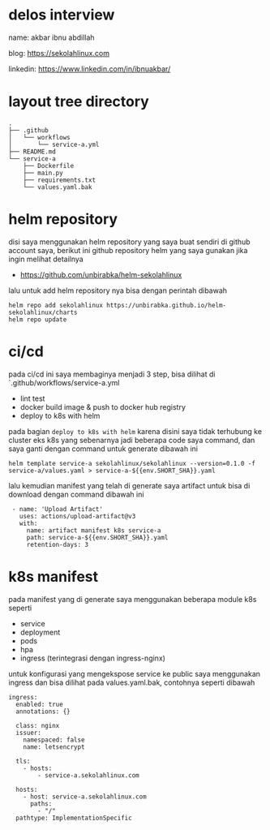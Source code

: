 # delos interview

name: akbar ibnu abdillah

blog: https://sekolahlinux.com

linkedin: https://www.linkedin.com/in/ibnuakbar/
#
# layout tree directory

```
.
├── .github
│   └── workflows
│       └── service-a.yml
├── README.md
└── service-a
    ├── Dockerfile
    ├── main.py
    ├── requirements.txt
    └── values.yaml.bak

```
#
# helm repository
disi saya menggunakan helm repository yang saya buat sendiri di github account saya, berikut ini github repository helm yang saya gunakan jika ingin melihat detailnya

- https://github.com/unbirabka/helm-sekolahlinux

lalu untuk add helm repository nya bisa dengan perintah dibawah
```
helm repo add sekolahlinux https://unbirabka.github.io/helm-sekolahlinux/charts
helm repo update
```

#
# ci/cd

pada ci/cd ini saya membaginya menjadi 3 step, bisa dilihat di `.github/workflows/service-a.yml

- lint test
- docker build image & push to docker hub registry
- deploy to k8s with helm


pada bagian `deploy to k8s with helm` karena disini saya tidak terhubung ke cluster eks k8s yang sebenarnya jadi beberapa code saya command, dan saya ganti dengan command untuk generate dibawah ini

```
helm template service-a sekolahlinux/sekolahlinux --version=0.1.0 -f service-a/values.yaml > service-a-${{env.SHORT_SHA}}.yaml
```

lalu kemudian manifest yang telah di generate saya artifact untuk bisa di download dengan command dibawah ini

```
 - name: 'Upload Artifact'
   uses: actions/upload-artifact@v3
   with:
     name: artifact manifest k8s service-a
     path: service-a-${{env.SHORT_SHA}}.yaml
     retention-days: 3
```
#
# k8s manifest

pada manifest yang di generate saya menggunakan beberapa module k8s seperti

- service
- deployment
- pods
- hpa
- ingress (terintegrasi dengan ingress-nginx)

untuk konfigurasi yang mengekspose service ke public saya menggunakan ingress dan bisa dilihat pada values.yaml.bak, contohnya seperti dibawah

```
ingress: 
  enabled: true
  annotations: {}
  
  class: nginx
  issuer:
    namespaced: false 
    name: letsencrypt

  tls:
    - hosts:
        - service-a.sekolahlinux.com
    
  hosts:
    - host: service-a.sekolahlinux.com
      paths:
        - "/" 
  pathtype: ImplementationSpecific

```

